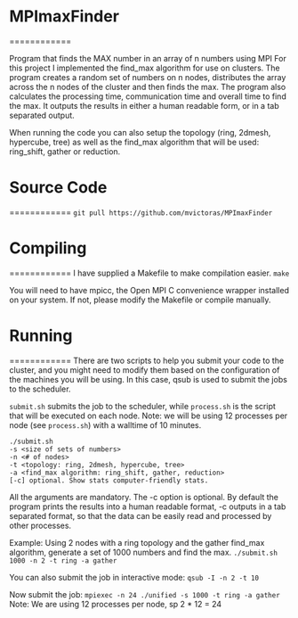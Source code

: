 # MPImaxFinder
============


Program that finds the MAX number in an array of n numbers using MPI
For this project I implemented the find_max algorithm for use on clusters. The program creates a random set of numbers on n nodes, distributes the array across the n nodes of the cluster and then finds the max. The program also calculates the processing time, communication time and overall time to find the max. It outputs the results in either a human readable form, or in a tab separated output.

When running the code you can also setup the topology (ring, 2dmesh, hypercube, tree) as well as the find_max algorithm that will be used: ring_shift, gather or reduction.

# Source Code
============
```git pull https://github.com/mvictoras/MPImaxFinder```

# Compiling
============
I have supplied a Makefile to make compilation easier.
```make```

You will need to have mpicc, the Open MPI C convenience wrapper installed on your system. If not, please modify the Makefile or compile manually. 

# Running
============
There are two scripts to help you submit your code to the cluster, and you might need to modify them based on the configuration of the machines you will be using. In this case, qsub is used to submit the jobs to the scheduler.

```submit.sh``` submits the job to the scheduler, while ```process.sh``` is the script that will be executed on each node. 
Note: we will be using 12 processes per node (see ```process.sh```) with a walltime of 10 minutes.

```
./submit.sh 
-s <size of sets of numbers> 
-n <# of nodes> 
-t <topology: ring, 2dmesh, hypercube, tree> 
-a <find_max algorithm: ring_shift, gather, reduction>
[-c] optional. Show stats computer-friendly stats.
```

All the arguments are mandatory. The -c option is optional. By default the program prints the results into a human readable format, -c outputs in a tab separated format, so that the data can be easily read and processed by other processes.

Example:
Using 2 nodes with a ring topology and the gather find_max algorithm, generate a set of 1000 numbers and find the max.
```./submit.sh 1000 -n 2 -t ring -a gather```

You can also submit the job in interactive mode:
```qsub -I -n 2 -t 10```

Now submit the job:
```mpiexec -n 24 ./unified -s 1000 -t ring -a gather```
Note: We are using 12 processes per node, sp 2 * 12 = 24

